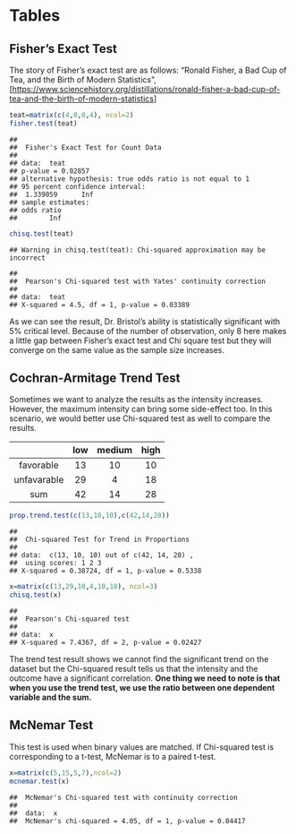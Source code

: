 Tables
================

## Fisher’s Exact Test

The story of Fisher’s exact test are as follows: “Ronald Fisher, a Bad
Cup of Tea, and the Birth of Modern Statistics”,
\[<https://www.sciencehistory.org/distillations/ronald-fisher-a-bad-cup-of-tea-and-the-birth-of-modern-statistics>\]

``` r
teat=matrix(c(4,0,0,4), ncol=2)
fisher.test(teat)
```

    ##
    ##  Fisher's Exact Test for Count Data
    ##
    ## data:  teat
    ## p-value = 0.02857
    ## alternative hypothesis: true odds ratio is not equal to 1
    ## 95 percent confidence interval:
    ##  1.339059      Inf
    ## sample estimates:
    ## odds ratio
    ##        Inf

``` r
chisq.test(teat)
```

    ## Warning in chisq.test(teat): Chi-squared approximation may be incorrect

    ##
    ##  Pearson's Chi-squared test with Yates' continuity correction
    ##
    ## data:  teat
    ## X-squared = 4.5, df = 1, p-value = 0.03389

As we can see the result, Dr. Bristol’s ability is statistically
significant with 5% critical level. Because of the number of
observation, only 8 here makes a little gap between Fisher’s exact test
and Chi square test but they will converge on the same value as the
sample size increases.

## Cochran-Armitage Trend Test

Sometimes we want to analyze the results as the intensity increases.
However, the maximum intensity can bring some side-effect too. In this
scenario, we would better use Chi-squared test as well to compare the
results.

|             | low | medium | high |
|:-----------:|:---:|:------:|:----:|
|  favorable  |  13 |     10 |   10 |
| unfavarable |  29 |      4 |   18 |
|     sum     |  42 |     14 |   28 |

``` r
prop.trend.test(c(13,10,10),c(42,14,28))
```

    ##
    ##  Chi-squared Test for Trend in Proportions
    ##
    ## data:  c(13, 10, 10) out of c(42, 14, 28) ,
    ##  using scores: 1 2 3
    ## X-squared = 0.38724, df = 1, p-value = 0.5338

``` r
x=matrix(c(13,29,10,4,10,18), ncol=3)
chisq.test(x)
```

    ##
    ##  Pearson's Chi-squared test
    ##
    ## data:  x
    ## X-squared = 7.4367, df = 2, p-value = 0.02427

The trend test result shows we cannot find the significant trend on the dataset but the Chi-squared result tells us that the intensity and the outcome have a significant correlation. **One thing we need to note is that when you use the trend test, we use the ratio between one dependent variable and the sum.**

## McNemar Test

This test is used when binary values are matched. If Chi-squared test is corresponding to a t-test, McNemar is to a paired t-test.

``` r
x=matrix(c(5,15,5,7),ncol=2)
mcnemar.test(x)
```

    ##  McNemar's Chi-squared test with continuity correction
    ##  
    ##  data:  x
    ##  McNemar's chi-squared = 4.05, df = 1, p-value = 0.04417    
